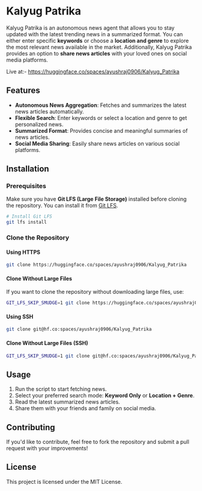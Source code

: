 # Kalyug Patrika

Kalyug Patrika is an autonomous news agent that allows you to stay updated with the latest trending news in a summarized format. You can either enter specific **keywords** or choose a **location and genre** to explore the most relevant news available in the market. Additionally, Kalyug Patrika provides an option to **share news articles** with your loved ones on social media platforms.

Live at:- https://huggingface.co/spaces/ayushraj0906/Kalyug_Patrika

## Features
- **Autonomous News Aggregation**: Fetches and summarizes the latest news articles automatically.
- **Flexible Search**: Enter keywords or select a location and genre to get personalized news.
- **Summarized Format**: Provides concise and meaningful summaries of news articles.
- **Social Media Sharing**: Easily share news articles on various social platforms.

## Installation
### Prerequisites
Make sure you have **Git LFS (Large File Storage)** installed before cloning the repository. You can install it from [Git LFS](https://git-lfs.com).

```sh
# Install Git LFS
git lfs install
```

### Clone the Repository
#### Using HTTPS
```sh
git clone https://huggingface.co/spaces/ayushraj0906/Kalyug_Patrika
```
#### Clone Without Large Files
If you want to clone the repository without downloading large files, use:
```sh
GIT_LFS_SKIP_SMUDGE=1 git clone https://huggingface.co/spaces/ayushraj0906/Kalyug_Patrika
```

#### Using SSH
```sh
git clone git@hf.co:spaces/ayushraj0906/Kalyug_Patrika
```
#### Clone Without Large Files (SSH)
```sh
GIT_LFS_SKIP_SMUDGE=1 git clone git@hf.co:spaces/ayushraj0906/Kalyug_Patrika
```

## Usage
1. Run the script to start fetching news.
2. Select your preferred search mode: **Keyword Only** or **Location + Genre**.
3. Read the latest summarized news articles.
4. Share them with your friends and family on social media.

## Contributing
If you'd like to contribute, feel free to fork the repository and submit a pull request with your improvements!

## License
This project is licensed under the MIT License.
